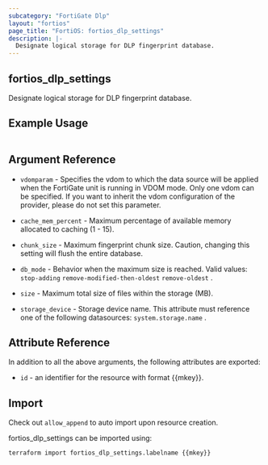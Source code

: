 ```yaml
---
subcategory: "FortiGate Dlp"
layout: "fortios"
page_title: "FortiOS: fortios_dlp_settings"
description: |-
  Designate logical storage for DLP fingerprint database.
---
```


## fortios_dlp_settings
Designate logical storage for DLP fingerprint database.

## Example Usage

```hcl

```

## Argument Reference
* `vdomparam` - Specifies the vdom to which the data source will be applied when the FortiGate unit is running in VDOM mode. Only one vdom can be specified. If you want to inherit the vdom configuration of the provider, please do not set this parameter.

* `cache_mem_percent` - Maximum percentage of available memory allocated to caching (1 - 15).
* `chunk_size` - Maximum fingerprint chunk size. Caution, changing this setting will flush the entire database.
* `db_mode` - Behavior when the maximum size is reached. Valid values: `stop-adding` `remove-modified-then-oldest` `remove-oldest` .
* `size` - Maximum total size of files within the storage (MB).
* `storage_device` - Storage device name. This attribute must reference one of the following datasources: `system.storage.name` .

## Attribute Reference

In addition to all the above arguments, the following attributes are exported:
* `id` - an identifier for the resource with format {{mkey}}.

## Import

Check out `allow_append` to auto import upon resource creation.

fortios_dlp_settings can be imported using:
```sh
terraform import fortios_dlp_settings.labelname {{mkey}}
```
